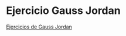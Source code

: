 # Ejercicio Gauss Jordan
[Ejercicios de Gauss Jordan](https://docs.google.com/spreadsheets/d/1AWtxg1Pd-zscw-5vGZERhwBon5O1TT52/edit?usp=sharing&ouid=112057216469638204941&rtpof=true&sd=true)
